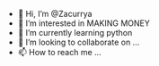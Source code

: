 - 👋 Hi, I’m @Zacurrya
- 👀 I’m interested in MAKING MONEY
- 🌱 I’m currently learning python
- 💞️ I’m looking to collaborate on ...
- 📫 How to reach me ...

<!---
Zacurrya/Zacurrya is a ✨ special ✨ repository because its `README.md` (this file) appears on your GitHub profile.
You can click the Preview link to take a look at your changes.
--->
